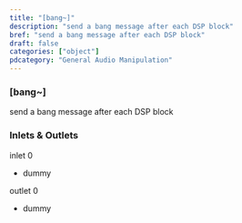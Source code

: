 ```yaml
---
title: "[bang~]"
description: "send a bang message after each DSP block"
bref: "send a bang message after each DSP block"
draft: false
categories: ["object"]
pdcategory: "General Audio Manipulation"
---
```


### [bang~]

send a bang message after each DSP block

### Inlets & Outlets

inlet 0

 - dummy

outlet 0

 - dummy
 
